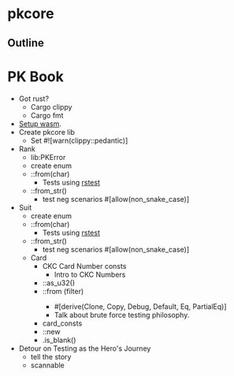 # pkcore

## Outline

# PK Book

* Got rust?
    * Cargo clippy
    * Cargo fmt
* [Setup wasm](https://rustwasm.github.io/docs/book/game-of-life/setup.html).
* Create pkcore lib
    * Set #![warn(clippy::pedantic)]
* Rank
    * lib:PKError
    * create enum
    * ::from(char)
        * Tests using [rstest](https://crates.io/crates/rstest)
    * ::from_str()
        * test neg scenarios #[allow(non_snake_case)]
* Suit
    * create enum
    * ::from(char)
        * Tests using [rstest](https://crates.io/crates/rstest)
    * ::from_str()
        * test neg scenarios #[allow(non_snake_case)]
    * Card
        * CKC Card Number consts
            * Intro to CKC Numbers
        * ::as_u32()
        * ::from<u32> (filter)
            * #[derive(Clone, Copy, Debug, Default, Eq, PartialEq)]
            * Talk about brute force testing philosophy.
        * card_consts
        * ::new
        * .is_blank()
* Detour on Testing as the Hero's Journey
    * tell the story
    * scannable
